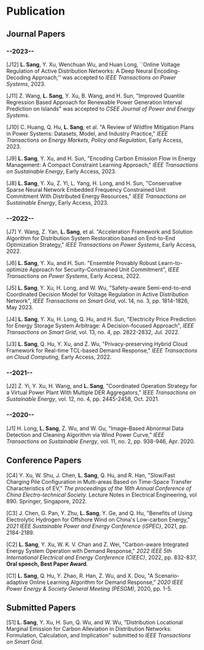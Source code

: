 # Publication

## Journal Papers

### --2023--
[J12] **L. Sang**, Y. Xu, Wenchuan Wu, and Huan Long, ``Online Voltage Regulation of Active Distribution Networks: A Deep Neural Encoding-Decoding Approach,''  was accepted to *IEEE Transactions on Power Systems*, 2023.

[J11] Z. Wang, **L. Sang**, Y. Xu, B. Wang, and H. Sun, "Improved Quantile Regression Based Approach for Renewable Power Generation Interval Prediction on Islands" was accepted to *CSEE Journal of Power and Energy Systems*.

[J10] C. Huang, Q. Hu, **L. Sang**, et al. "A Review of Wildfire Mitigation Plans in Power Systems: Datasets, Model, and Industry Practice," *IEEE Transactions on Energy Markets, Policy and Regulation*, Early Access, 2023.

[J9] **L. Sang**, Y. Xu, and H. Sun, "Encoding Carbon Emission Flow in Energy Management: A Compact Constraint Learning Approach," *IEEE Transactions on Sustainable Energy*, Early Access, 2023.

[J8] **L. Sang**, Y. Xu, Z. Yi, L. Yang, H. Long, and H. Sun, "Conservative Sparse Neural Network Embedded Frequency Constrained Unit Commitment With Distributed Energy Resources," *IEEE Transactions on Sustainable Energy*, Early Access, 2023.

### --2022--

[J7] Y. Wang, Z. Yan, **L. Sang**, et al. "Acceleration Framework and Solution Algorithm for Distribution System Restoration based on End-to-End Optimization Strategy," *IEEE Transactions on Power Systems*, Early Access, 2022.

[J6] **L. Sang**, Y. Xu, and H. Sun. "Ensemble Provably Robust Learn-to-optimize Approach for Security-Constrained Unit Commitment", *IEEE Transactions on Power Systems*, Early Access, 2022.

[J5] **L. Sang**, Y. Xu, H. Long, and W. Wu, "Safety-aware Semi-end-to-end Coordinated Decision Model for Voltage Regulation in Active Distribution Network", *IEEE Transactions on Smart Grid*, vol. 14, no. 3, pp. 1814-1826, May 2023.

[J4] **L. Sang**, Y. Xu, H. Long, Q. Hu, and H. Sun, "Electricity Price Prediction for Energy Storage System Arbitrage: A Decision-focused Approach", *IEEE Transactions on Smart Grid*, vol. 13, no. 4, pp. 2822-2832, Jul. 2022.

[J3] **L. Sang**, Q. Hu, Y. Xu, and Z. Wu, "Privacy-preserving Hybrid Cloud Framework for Real-time TCL-based Demand Response," *IEEE Transactions on Cloud Computing*, Early Access, 2022.

### --2021--

[J2] Z. Yi, Y. Xu, H. Wang, and **L. Sang**, "Coordinated Operation Strategy for a Virtual Power Plant With Multiple DER Aggregators," *IEEE Transactions on Sustainable Energy*, vol. 12, no. 4, pp. 2445-2458, Oct. 2021.

### --2020--

[J1] H. Long, **L. Sang**, Z. Wu, and W. Gu, "Image-Based Abnormal Data Detection and Cleaning Algorithm via Wind Power Curve," *IEEE Transactions on Sustainable Energy*, vol. 11, no. 2, pp. 938-946, Apr. 2020.

## Conference Papers

[C4] Y. Xu, W. Shu, J. Chen, **L. Sang**, Q. Hu, and R. Han, "Slow/Fast Charging Pile Configuration in Multi-areas Based on Time-Space Transfer Characteristics of EV," *The proceedings of the 16th Annual Conference of China Electro-technical Society.* Lecture Notes in Electrical Engineering, vol 890. Springer, Singapore, 2022.

[C3] J. Chen, G. Pan, Y. Zhu, **L. Sang**, Y. Ge, and Q. Hu, "Benefits of Using Electrolytic Hydrogen for Offshore Wind on China's Low-carbon Energy," *2021 IEEE Sustainable Power and Energy Conference (iSPEC)*, 2021, pp. 2184-2189.

[C2] **L. Sang**, Y. Xu, W. K. V. Chan and Z. Wei, "Carbon-aware Integrated Energy System Operation with Demand Response," *2022 IEEE 5th International Electrical and Energy Conference (CIEEC)*, 2022, pp. 832-837, **Oral speech, Best Paper Award**.

[C1] **L. Sang**, Q. Hu, Y. Zhao, R. Han, Z. Wu, and X. Dou, "A Scenario-adaptive Online Learning Algorithm for Demand Response," *2020 IEEE Power Energy & Society General Meeting (PESGM)*, 2020, pp. 1-5.

## Submitted Papers

[S1] **L. Sang**, Y. Xu, H. Sun, Q. Wu, and W. Wu, "Distribution Locational Marginal Emission for Carbon Alleviation in Distribution Networks: Formulation, Calculation, and Implication" submitted to *IEEE Transactions on Smart Grid*.

